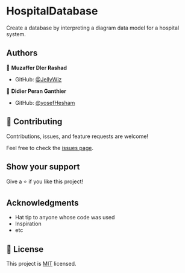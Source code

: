 # HospitalDatabase

Create a database by interpreting a diagram data model for a hospital system.

## Authors

👤 **Muzaffer Dler Rashad**

- GitHub: [@JellyWiz](https://github.com/jellywiz)

👤 **Didier Peran Ganthier**

- GitHub: [@yosefHesham](https://github.com/yosefHesham)

## 🤝 Contributing

Contributions, issues, and feature requests are welcome!

Feel free to check the [issues page](../../issues/).

## Show your support

Give a ⭐️ if you like this project!

## Acknowledgments

- Hat tip to anyone whose code was used
- Inspiration
- etc

## 📝 License

This project is [MIT](./MIT.md) licensed.
